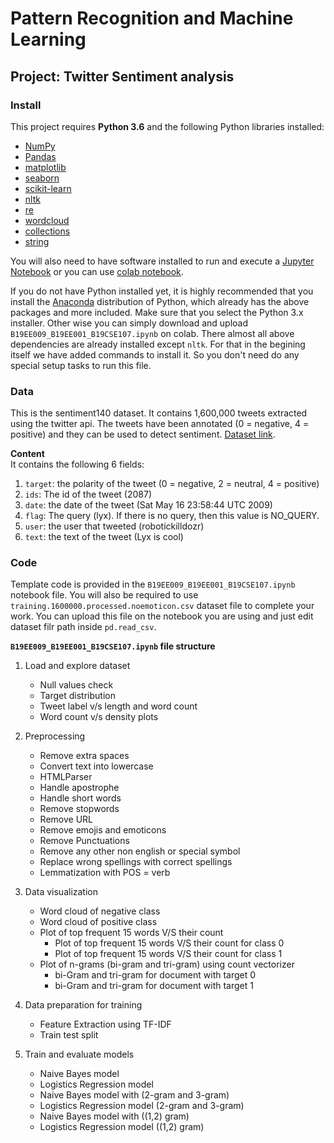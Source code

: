 # Pattern Recognition and Machine Learning 
## Project: Twitter Sentiment analysis

### Install

This project requires **Python 3.6** and the following Python libraries installed:

- [NumPy](http://www.numpy.org/)
- [Pandas](http://pandas.pydata.org)
- [matplotlib](http://matplotlib.org/)
- [seaborn](https://seaborn.pydata.org/)
- [scikit-learn](http://scikit-learn.org/stable/)
- [nltk](https://www.nltk.org/)
- [re](https://docs.python.org/3/library/re.html)
- [wordcloud](https://pypi.org/project/wordcloud/)
- [collections](https://docs.python.org/3/library/collections.html)
- [string](https://docs.python.org/3/library/string.html)

You will also need to have software installed to run and execute a [Jupyter Notebook](http://jupyter.org/index.html) or you can use [colab notebook](https://colab.research.google.com/).

If you do not have Python installed yet, it is highly recommended that you install the [Anaconda](http://continuum.io/downloads) distribution of Python, which already has the above packages and more included. Make sure that you select the Python 3.x installer. Other wise you can simply download and upload `B19EE009_B19EE001_B19CSE107.ipynb` on colab. There almost all above dependencies are already installed except `nltk`. For that in the begining itself we have added commands to install it. So you don't need do any special setup tasks to run this file.

### Data

This is the sentiment140 dataset. It contains 1,600,000 tweets extracted using the twitter api. The tweets have been annotated (0 = negative, 4 = positive) and they can be used to detect sentiment. [Dataset link](https://www.kaggle.com/kazanova/sentiment140).

**Content** <br />
It contains the following 6 fields:
1. `target`: the polarity of the tweet (0 = negative, 2 = neutral, 4 = positive)
2. `ids`: The id of the tweet (2087)
3. `date`: the date of the tweet (Sat May 16 23:58:44 UTC 2009)
4. `flag`: The query (lyx). If there is no query, then this value is NO_QUERY.
5. `user`: the user that tweeted (robotickilldozr)
6. `text`: the text of the tweet (Lyx is cool)

### Code

Template code is provided in the `B19EE009_B19EE001_B19CSE107.ipynb` notebook file. You will also be required to use `training.1600000.processed.noemoticon.csv` dataset file to complete your work. You can upload this file on the notebook you are using and just edit dataset filr path inside `pd.read_csv`.
 
**`B19EE009_B19EE001_B19CSE107.ipynb` file structure**
1. Load and explore dataset
   - Null values check
   - Target distribution
   - Tweet label v/s length and word count
   - Word count v/s density plots

2. Preprocessing
   - Remove extra spaces
   - Convert text into lowercase
   - HTMLParser
   - Handle apostrophe
   - Handle short words
   - Remove stopwords
   - Remove URL
   - Remove emojis and emoticons
   - Remove Punctuations
   - Remove any other non english or special symbol
   - Replace wrong spellings with correct spellings
   - Lemmatization with POS = verb
 
 3. Data visualization
     - Word cloud of negative class
     - Word cloud of positive class
     - Plot of top frequent 15 words V/S their count
        - Plot of top frequent 15 words V/S their count for class 0
        - Plot of top frequent 15 words V/S their count for class 1
     - Plot of n-grams (bi-gram and tri-gram) using count vectorizer
        - bi-Gram and tri-gram for document with target 0
        - bi-Gram and tri-gram for document with target 1
 
 4. Data preparation for training
     - Feature Extraction using TF-IDF
     - Train test split
 
5. Train and evaluate models
     - Naive Bayes model 
     - Logistics Regression model
     - Naive Bayes model with (2-gram and 3-gram)
     - Logistics Regression model (2-gram and 3-gram)
     - Naive Bayes model with ((1,2) gram)
     - Logistics Regression model ((1,2) gram)